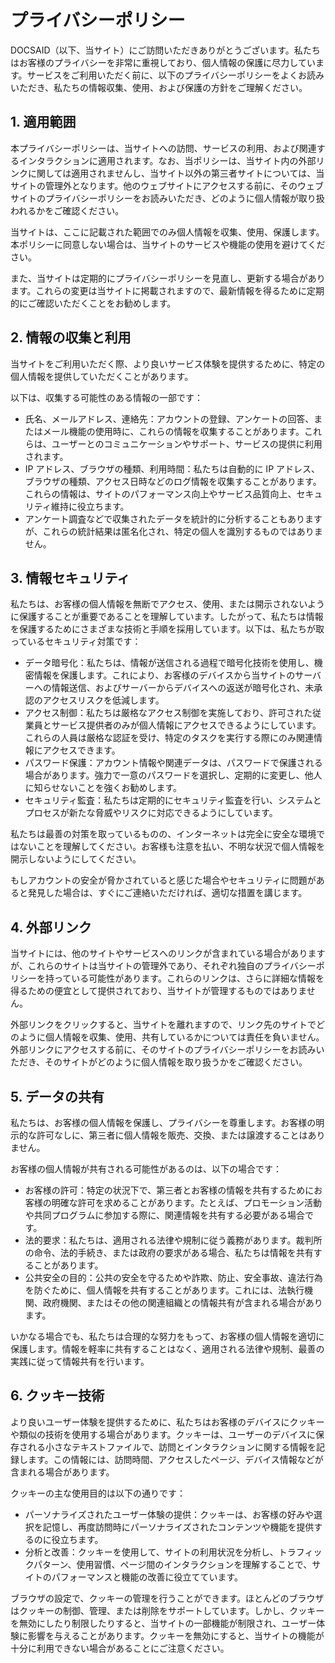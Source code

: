 # プライバシーポリシー

DOCSAID（以下、当サイト）にご訪問いただきありがとうございます。私たちはお客様のプライバシーを非常に重視しており、個人情報の保護に尽力しています。サービスをご利用いただく前に、以下のプライバシーポリシーをよくお読みいただき、私たちの情報収集、使用、および保護の方針をご理解ください。

## 1. 適用範囲

本プライバシーポリシーは、当サイトへの訪問、サービスの利用、および関連するインタラクションに適用されます。なお、当ポリシーは、当サイト内の外部リンクに関しては適用されませんし、当サイト以外の第三者サイトについては、当サイトの管理外となります。他のウェブサイトにアクセスする前に、そのウェブサイトのプライバシーポリシーをお読みいただき、どのように個人情報が取り扱われるかをご確認ください。

当サイトは、ここに記載された範囲でのみ個人情報を収集、使用、保護します。本ポリシーに同意しない場合は、当サイトのサービスや機能の使用を避けてください。

また、当サイトは定期的にプライバシーポリシーを見直し、更新する場合があります。これらの変更は当サイトに掲載されますので、最新情報を得るために定期的にご確認いただくことをお勧めします。

## 2. 情報の収集と利用

当サイトをご利用いただく際、より良いサービス体験を提供するために、特定の個人情報を提供していただくことがあります。

以下は、収集する可能性のある情報の一部です：

- 氏名、メールアドレス、連絡先：アカウントの登録、アンケートの回答、またはメール機能の使用時に、これらの情報を収集することがあります。これらは、ユーザーとのコミュニケーションやサポート、サービスの提供に利用されます。
- IP アドレス、ブラウザの種類、利用時間：私たちは自動的に IP アドレス、ブラウザの種類、アクセス日時などのログ情報を収集することがあります。これらの情報は、サイトのパフォーマンス向上やサービス品質向上、セキュリティ維持に役立ちます。
- アンケート調査などで収集されたデータを統計的に分析することもありますが、これらの統計結果は匿名化され、特定の個人を識別するものではありません。

## 3. 情報セキュリティ

私たちは、お客様の個人情報を無断でアクセス、使用、または開示されないように保護することが重要であることを理解しています。したがって、私たちは情報を保護するためにさまざまな技術と手順を採用しています。以下は、私たちが取っているセキュリティ対策です：

- データ暗号化：私たちは、情報が送信される過程で暗号化技術を使用し、機密情報を保護します。これにより、お客様のデバイスから当サイトのサーバーへの情報送信、およびサーバーからデバイスへの返送が暗号化され、未承認のアクセスリスクを低減します。
- アクセス制御：私たちは厳格なアクセス制御を実施しており、許可された従業員とサービス提供者のみが個人情報にアクセスできるようにしています。これらの人員は厳格な認証を受け、特定のタスクを実行する際にのみ関連情報にアクセスできます。
- パスワード保護：アカウント情報や関連データは、パスワードで保護される場合があります。強力で一意のパスワードを選択し、定期的に変更し、他人に知らせないことを強くお勧めします。
- セキュリティ監査：私たちは定期的にセキュリティ監査を行い、システムとプロセスが新たな脅威やリスクに対応できるようにしています。

私たちは最善の対策を取っているものの、インターネットは完全に安全な環境ではないことを理解してください。お客様も注意を払い、不明な状況で個人情報を開示しないようにしてください。

もしアカウントの安全が脅かされていると感じた場合やセキュリティに問題があると発見した場合は、すぐにご連絡いただければ、適切な措置を講じます。

## 4. 外部リンク

当サイトには、他のサイトやサービスへのリンクが含まれている場合がありますが、これらのサイトは当サイトの管理外であり、それぞれ独自のプライバシーポリシーを持っている可能性があります。これらのリンクは、さらに詳細な情報を得るための便宜として提供されており、当サイトが管理するものではありません。

外部リンクをクリックすると、当サイトを離れますので、リンク先のサイトでどのように個人情報を収集、使用、共有しているかについては責任を負いません。外部リンクにアクセスする前に、そのサイトのプライバシーポリシーをお読みいただき、そのサイトがどのように個人情報を取り扱うかをご確認ください。

## 5. データの共有

私たちは、お客様の個人情報を保護し、プライバシーを尊重します。お客様の明示的な許可なしに、第三者に個人情報を販売、交換、または譲渡することはありません。

お客様の個人情報が共有される可能性があるのは、以下の場合です：

- お客様の許可：特定の状況下で、第三者とお客様の情報を共有するためにお客様の明確な許可を求めることがあります。たとえば、プロモーション活動や共同プログラムに参加する際に、関連情報を共有する必要がある場合です。
- 法的要求：私たちは、適用される法律や規制に従う義務があります。裁判所の命令、法的手続き、または政府の要求がある場合、私たちは情報を共有することがあります。
- 公共安全の目的：公共の安全を守るためや詐欺、防止、安全事故、違法行為を防ぐために、個人情報を共有することがあります。これには、法執行機関、政府機関、またはその他の関連組織との情報共有が含まれる場合があります。

いかなる場合でも、私たちは合理的な努力をもって、お客様の個人情報を適切に保護します。情報を軽率に共有することはなく、適用される法律や規制、最善の実践に従って情報共有を行います。

## 6. クッキー技術

より良いユーザー体験を提供するために、私たちはお客様のデバイスにクッキーや類似の技術を使用する場合があります。クッキーは、ユーザーのデバイスに保存される小さなテキストファイルで、訪問とインタラクションに関する情報を記録します。この情報には、訪問時間、アクセスしたページ、デバイス情報などが含まれる場合があります。

クッキーの主な使用目的は以下の通りです：

- パーソナライズされたユーザー体験の提供：クッキーは、お客様の好みや選択を記憶し、再度訪問時にパーソナライズされたコンテンツや機能を提供するのに役立ちます。
- 分析と改善：クッキーを使用して、サイトの利用状況を分析し、トラフィックパターン、使用習慣、ページ間のインタラクションを理解することで、サイトのパフォーマンスと機能の改善に役立てています。

ブラウザの設定で、クッキーの管理を行うことができます。ほとんどのブラウザはクッキーの制御、管理、または削除をサポートしています。しかし、クッキーを無効にしたり制限したりすると、当サイトの一部機能が制限され、ユーザー体験に影響を与えることがあります。クッキーを無効にすると、当サイトの機能が十分に利用できない場合があることにご注意ください。
